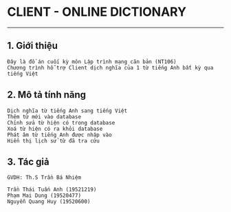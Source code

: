# CLIENT - ONLINE DICTIONARY
***

## 1. Giới thiệu   
    Đây là đồ án cuối kỳ môn Lập trình mạng căn bản (NT106)  
    Chương trình hỗ trợ Client dịch nghĩa của 1 từ tiếng Anh bất kỳ qua tiếng Việt

## 2. Mô tả tính năng  
    Dịch nghĩa từ tiếng Anh sang tiếng Việt  
    Thêm từ mới vào database  
    Chỉnh sửa từ hiện có trong database  
    Xoá từ hiện có ra khỏi database  
    Phát âm từ tiếng Anh được nhập vào  
    Hiển thị lịch sử từ đã tra cứu  

## 3. Tác giả   
    GVDH: Th.S Trần Bá Nhiệm
  
    Trần Thái Tuấn Anh (19521219)  
    Phạm Mai Dung (19520477)  
    Nguyễn Quang Huy (19520600)  
